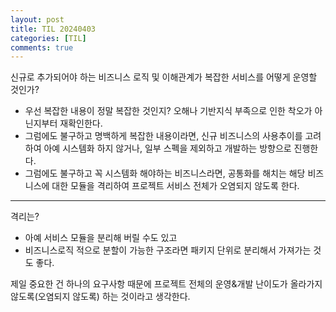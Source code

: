 ```yaml
---
layout: post
title: TIL 20240403
categories: [TIL]
comments: true
---
```


신규로 추가되어야 하는 비즈니스 로직 및 이해관계가 복잡한 서비스를 어떻게 운영할 것인가?

- 우선 복잡한 내용이 정말 복잡한 것인지? 오해나 기반지식 부족으로 인한 착오가 아닌지부터 재확인한다.
- 그럼에도 불구하고 명백하게 복잡한 내용이라면, 신규 비즈니스의 사용추이를 고려하여 아예 시스템화 하지 않거나, 일부 스펙을 제외하고 개발하는 방향으로 진행한다.
- 그럼에도 불구하고 꼭 시스템화 해야하는 비즈니스라면, 공통화를 해치는 해당 비즈니스에 대한 모듈을 격리하여 프로젝트 서비스 전체가 오염되지 않도록 한다.

---------------

격리는?

- 아예 서비스 모듈을 분리해 버릴 수도 있고
- 비즈니스로직 적으로 분할이 가능한 구조라면 패키지 단위로 분리해서 가져가는 것도 좋다.

제일 중요한 건 하나의 요구사항 때문에 프로젝트 전체의 운영&개발 난이도가 올라가지 않도록(오염되지 않도록) 하는 것이라고 생각한다.

